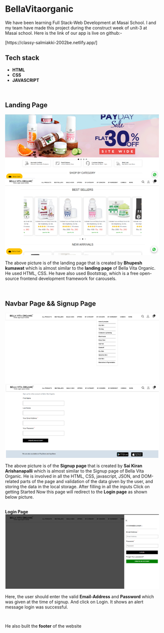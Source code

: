 # BellaVitaorganic

<p>We have been learning Full Stack-Web Development at Masai School. I and my team have made this project during the construct week of unit-3 at Masai school. Here is the link of our app is live on github:- </p> 
<p>[https://classy-salmiakki-2002be.netlify.app/]</p>


## Tech stack
<ul>
<li><b>HTML</b></li>
<li><b>CSS</b></li>
<li><b>JAVASCRIPT</b></li>
</ul>
<br>

## Landing Page
<img src="Main-images\image1.png">
<br>
<img src="Main-images\image2.png">
<br>

<p>The above picture is of the landing page that is created by <b>Bhupesh kumawat</b> which is almost similar to the <b>landing page</b> of Bella Vita Organic. He used HTML, CSS. He have also used Bootstrap, which is a free open-source frontend development framework for carousels.</p>
<br>

## Navbar Page && Signup Page
<img src="Main-images\image3.png">
<br>
<img src="Main-images\image4.png">
<br>
<p>The above picture is of the <b>Signup page</b> that is created by <b>Sai Kiran Arishanapalli</b> which is almost similar to the Signup page of Bella Vita Organic. He is involved in all the HTML, CSS, javascript, JSON, and DOM-related parts of the page and validation of the data given by the user, and storing the data in the local storage. After filling in all the inputs Click on getting Started Now this page will redirect to the <b>Login page</b> as shown below picture.</p>

<br>
<b>Login Page</b>
<img src="Main-images\image5.png">
<br>
<p>Here, the user should enter the valid <b>Email-Address</b> and <b>Password</b> which was given at the time of signup. And click on Login. It shows an alert message login was successful.</p>
<br>
<p>He also bulit the <b>footer</b> of the website</P>